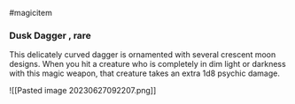 #magicitem 
### Dusk Dagger , rare
This delicately curved dagger is ornamented with several crescent moon designs. When you hit a creature who is completely in dim light or darkness with this magic weapon, that creature takes an extra 1d8 psychic damage.


![[Pasted image 20230627092207.png]]




